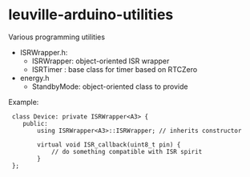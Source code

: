 # leuville-arduino-utilities
Various programming utilities

 - ISRWrapper.h:
	 - ISRWrapper: object-oriented ISR wrapper
	 - ISRTimer : base class for timer based on RTCZero
 - energy.h
	 - StandbyMode: object-oriented class to provide 
 
 Example:

     class Device: private ISRWrapper<A3> {
        public:
        	using ISRWrapper<A3>::ISRWrapper; // inherits constructor
        	
        	virtual void ISR_callback(uint8_t pin) {
        		// do something compatible with ISR spirit
        	}
     };
<!--stackedit_data:
eyJoaXN0b3J5IjpbMTE3ODcwMzMzMSwxNzYwOTMxOTMzXX0=
-->